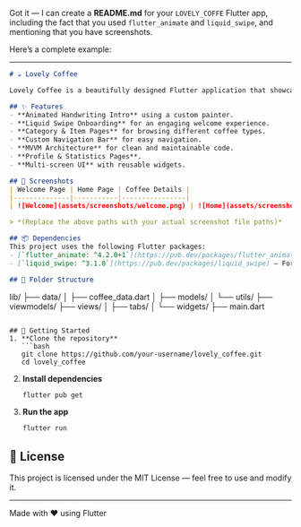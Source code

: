 Got it — I can create a **README.md** for your `LOVELY_COFFE` Flutter app, including the fact that you used `flutter_animate` and `liquid_swipe`, and mentioning that you have screenshots.

Here’s a complete example:

---

```markdown
# ☕ Lovely Coffee

Lovely Coffee is a beautifully designed Flutter application that showcases a coffee shop experience with smooth animations, stylish UI, and interactive page transitions.

## ✨ Features
- **Animated Handwriting Intro** using a custom painter.
- **Liquid Swipe Onboarding** for an engaging welcome experience.
- **Category & Item Pages** for browsing different coffee types.
- **Custom Navigation Bar** for easy navigation.
- **MVVM Architecture** for clean and maintainable code.
- **Profile & Statistics Pages**.
- **Multi-screen UI** with reusable widgets.

## 📸 Screenshots
| Welcome Page | Home Page | Coffee Details |
|--------------|-----------|----------------|
| ![Welcome](assets/screenshots/welcome.png) | ![Home](assets/screenshots/home.png) | ![Details](assets/screenshots/details.png) |

> *(Replace the above paths with your actual screenshot file paths)*

## 📦 Dependencies
This project uses the following Flutter packages:
- [`flutter_animate: ^4.2.0+1`](https://pub.dev/packages/flutter_animate) — For smooth and customizable animations.
- [`liquid_swipe: ^3.1.0`](https://pub.dev/packages/liquid_swipe) — For creating stunning liquid swipe page transitions.

## 📂 Folder Structure
```

lib/
├── data/
│   ├── coffee\_data.dart
│   ├── models/
│   └── utils/
├── viewmodels/
├── views/
│   ├── tabs/
│   └── widgets/
├── main.dart

````

## 🚀 Getting Started
1. **Clone the repository**
   ```bash
   git clone https://github.com/your-username/lovely_coffee.git
   cd lovely_coffee
````

2. **Install dependencies**

   ```bash
   flutter pub get
   ```

3. **Run the app**

   ```bash
   flutter run
   ```

## 📜 License

This project is licensed under the MIT License — feel free to use and modify it.

---

Made with ❤️ using Flutter


